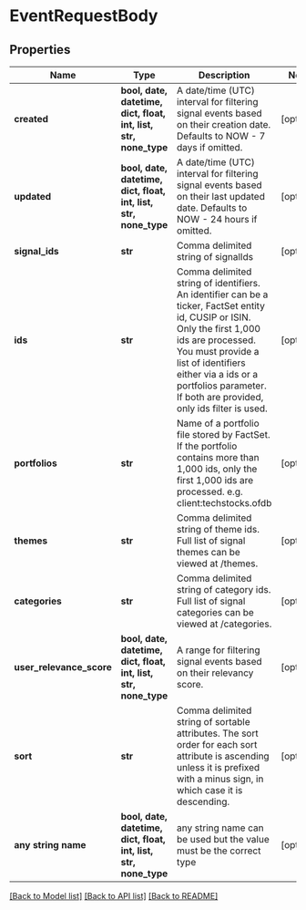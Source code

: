 # EventRequestBody


## Properties
Name | Type | Description | Notes
------------ | ------------- | ------------- | -------------
**created** | **bool, date, datetime, dict, float, int, list, str, none_type** | A date/time (UTC) interval for filtering signal events based on their creation date. Defaults to NOW - 7 days if omitted. | [optional] 
**updated** | **bool, date, datetime, dict, float, int, list, str, none_type** | A date/time (UTC) interval for filtering signal events based on their last updated date. Defaults to NOW - 24 hours if omitted. | [optional] 
**signal_ids** | **str** | Comma delimited string of signalIds | [optional] 
**ids** | **str** | Comma delimited string of identifiers. An identifier can be a ticker, FactSet entity id, CUSIP or ISIN. Only the first 1,000 ids are processed. You must provide a list of identifiers either via a ids or a portfolios parameter. If both are provided, only ids filter is used. | [optional] 
**portfolios** | **str** | Name of a portfolio file stored by FactSet. If the portfolio contains more than 1,000 ids, only the first 1,000 ids are processed. e.g. client:techstocks.ofdb | [optional] 
**themes** | **str** | Comma delimited string of theme ids. Full list of signal themes can be viewed at /themes. | [optional] 
**categories** | **str** | Comma delimited string of category ids. Full list of signal categories can be viewed at /categories. | [optional] 
**user_relevance_score** | **bool, date, datetime, dict, float, int, list, str, none_type** | A range for filtering signal events based on their relevancy score. | [optional] 
**sort** | **str** | Comma delimited string of sortable attributes. The sort order for each sort attribute is ascending unless it is prefixed with a minus sign, in which case it is descending. | [optional] 
**any string name** | **bool, date, datetime, dict, float, int, list, str, none_type** | any string name can be used but the value must be the correct type | [optional]

[[Back to Model list]](../README.md#documentation-for-models) [[Back to API list]](../README.md#documentation-for-api-endpoints) [[Back to README]](../README.md)


